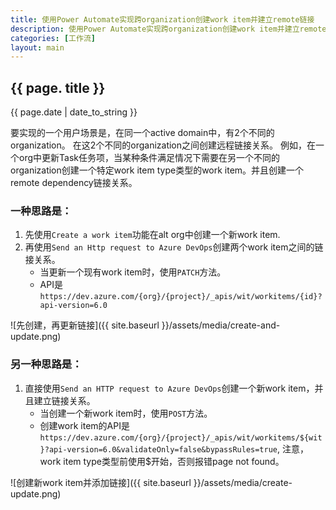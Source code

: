 ```yaml
---
title: 使用Power Automate实现跨organization创建work item并建立remote链接
description: 使用Power Automate实现跨organization创建work item并建立remote链接
categories: [工作流]
layout: main
---
```


## {{ page. title }}
{{ page.date | date_to_string }}

要实现的一个用户场景是，在同一个active domain中，有2个不同的organization。 在这2个不同的organization之间创建远程链接关系。 例如，在一个org中更新Task任务项，当某种条件满足情况下需要在另一个不同的organization创建一个特定work item type类型的work item。并且创建一个remote dependency链接关系。

### 一种思路是：
1. 先使用`Create a work item`功能在alt org中创建一个新work item.
1. 再使用`Send an Http request to Azure DevOps`创建两个work item之间的链接关系。
    - 当更新一个现有work item时，使用`PATCH`方法。
    - API是 `https://dev.azure.com/{org}/{project}/_apis/wit/workitems/{id}?api-version=6.0`

![先创建，再更新链接]({{ site.baseurl }}/assets/media/create-and-update.png)

### 另一种思路是：
1. 直接使用`Send an HTTP request to Azure DevOps`创建一个新work item，并且建立链接关系。
    - 当创建一个新work item时，使用`POST`方法。
    - 创建work item的API是 `https://dev.azure.com/{org}/{project}/_apis/wit/workitems/${wit}?api-version=6.0&validateOnly=false&bypassRules=true`, 注意，work item type类型前使用$开始，否则报错page not found。

![创建新work item并添加链接]({{ site.baseurl }}/assets/media/create-update.png)
